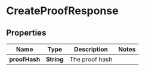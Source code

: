 
# CreateProofResponse

## Properties
Name | Type | Description | Notes
------------ | ------------- | ------------- | -------------
**proofHash** | **String** | The proof hash | 




